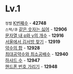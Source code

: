 # Lv.1
`정렬` [K번째수](https://github.com/wayandway/algorithms-javascript/blob/main/programmers/Lv1/42748.js) - **42748** <br>
`스택/큐` [같은 숫자는 싫어](https://github.com/wayandway/algorithms-javascript/blob/main/programmers/Lv1/12906.js) - **12906** <br>
[문자열 내 p와 y의 개수](https://github.com/wayandway/algorithms-javascript/blob/main/programmers/Lv1/12916.js) - **12916** <br>
[서울에서 김서방 찾기](https://github.com/wayandway/algorithms-javascript/blob/main/programmers/Lv1/12919.js) - **12919** <br>
[약수의 합](https://github.com/wayandway/algorithms-javascript/blob/main/programmers/Lv1/12928.js) - **12928** <br>
[최대공약수와 최소공배수](https://github.com/wayandway/algorithms-javascript/blob/main/programmers/Lv1/12940.js) - **12940** <br>
[하샤드 수](https://github.com/wayandway/algorithms-javascript/blob/main/programmers/Lv1/12947.js) - **12947** <br>
[핸드폰 번호 가리기](https://github.com/wayandway/algorithms-javascript/blob/main/programmers/Lv1/12948.js) - **12948** <br>